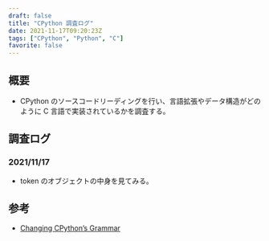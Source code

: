 ```yaml
---
draft: false
title: "CPython 調査ログ"
date: 2021-11-17T09:20:23Z
tags: ["CPython", "Python", "C"]
favorite: false
---
```


## 概要

- CPython のソースコードリーディングを行い、言語拡張やデータ構造がどのように C 言語で実装されているかを調査する。

## 調査ログ

### 2021/11/17

- token のオブジェクトの中身を見てみる。

## 参考

- [Changing CPython’s Grammar](https://devguide.python.org/grammar/)
